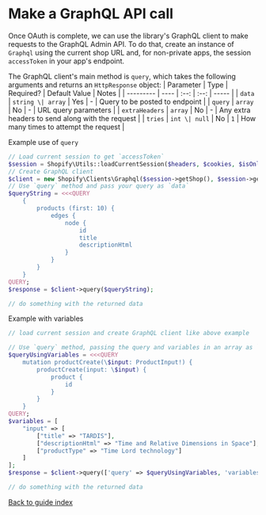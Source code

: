 # Make a GraphQL API call
Once OAuth is complete, we can use the library's GraphQL client to make requests to the GraphQL Admin API. To do that, create an instance of `Graphql` using the current shop URL and, for non-private apps, the session `accessToken` in your app's endpoint.

The GraphQL client's main method is `query`, which takes the following arguments and returns an `HttpResponse` object:
| Parameter | Type | Required? | Default Value | Notes |
| --------- | ---- | :--: | :--: | ----- |
| `data` | `string \| array` | Yes | - | Query to be posted to endpoint |
| `query` | `array` | No | - | URL query parameters |
| `extraHeaders` | `array` | No | - | Any extra headers to send along with the request |
| `tries` | `int \| null` | No | `1` | How many times to attempt the request |

Example use of `query`
```php
// Load current session to get `accessToken`
$session = Shopify\Utils::loadCurrentSession($headers, $cookies, $isOnline);
// Create GraphQL client
$client = new Shopify\Clients\Graphql($session->getShop(), $session->getAccessToken());
// Use `query` method and pass your query as `data`
$queryString = <<<QUERY
    {
        products (first: 10) {
            edges {
                node {
                    id
                    title
                    descriptionHtml
                }
            }
        }
    }
QUERY;
$response = $client->query($queryString);

// do something with the returned data
```

Example with variables
```php
// load current session and create GraphQL client like above example

// Use `query` method, passing the query and variables in an array as `data`
$queryUsingVariables = <<<QUERY
    mutation productCreate(\$input: ProductInput!) {
        productCreate(input: \$input) {
            product {
                id
            }
        }
    }
QUERY;
$variables = [
    "input" => [
        ["title" => "TARDIS"],
        ["descriptionHtml" => "Time and Relative Dimensions in Space"],
        ["productType" => "Time Lord technology"]
    ]    
];
$response = $client->query(['query' => $queryUsingVariables, 'variables' => $variables]);

// do something with the returned data
```

[Back to guide index](../README.md)

